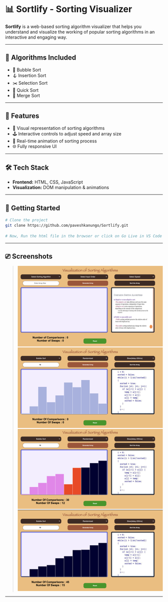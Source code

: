 # 📊 Sortlify - Sorting Visualizer

**Sortlify** is a web-based sorting algorithm visualizer that helps you understand and visualize the working of popular sorting algorithms in an interactive and engaging way.

---

## 🚀 Algorithms Included

- 🔁 Bubble Sort  
- 🪝 Insertion Sort  
- ✂️ Selection Sort  
- 🔀 Quick Sort  
- 🧩 Merge Sort

---

## 🎯 Features

- 🎨 Visual representation of sorting algorithms
- 🕹️ Interactive controls to adjust speed and array size
- 🔄 Real-time animation of sorting process
- 🌐 Fully responsive UI

---

## 🛠️ Tech Stack

- **Frontend:** HTML, CSS, JavaScript
- **Visualization:** DOM manipulation & animations

---

## 🏁 Getting Started

```bash
# Clone the project
git clone https://github.com/paveshkanungo/Sortlify.git

# Now, Run the html file in the browser or click on Go Live in VS Code

```

---

## ⎚ Screenshots

> ![Image1](./assets/SS1.png)
> ![Image2](./assets/SS2.png)
> ![Image3](./assets/SS3.png)
> ![Image4](./assets/SS4.png)

---





